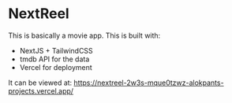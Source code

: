 # NextReel

This is basically a movie app. This is built with:

- NextJS + TailwindCSS
- tmdb API for the data
- Vercel for deployment 

It can be viewed at:
https://nextreel-2w3s-mque0tzwz-alokpants-projects.vercel.app/